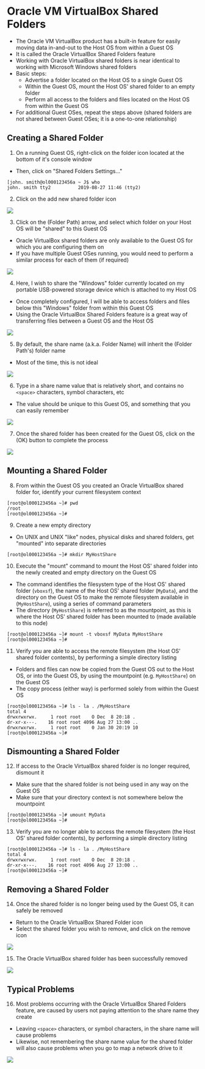 # Oracle VM VirtualBox Shared Folders

- The Oracle VM VirtualBox product has a built-in feature for easily moving data
  in-and-out to the Host OS from within a Guest OS
- It is called the Oracle VirtualBox Shared Folders feature
- Working with Oracle VirtualBox shared folders is near identical to working
  with Microsoft Windows shared folders
- Basic steps:
  - Advertise a folder located on the Host OS to a single Guest OS
  - Within the Guest OS, mount the Host OS' shared folder to an empty folder
  - Perform all access to the folders and files located on the Host OS from
    within the Guest OS
- For additional Guest OSes, repeat the steps above (shared folders are not
  shared between Guest OSes; it is a one-to-one relationship)

## Creating a Shared Folder

1. On a running Guest OS, right-click on the folder icon located at the bottom
   of it's console window

- Then, click on "Shared Folders Settings..."

```
[john. smith@ol000123456a ~ J$ who
john. smith tty2          2019-08-27 11:46 (tty2)
```

2. Click on the add new shared folder icon

![](../../res/5/5.img-2.webp)

3. Click on the (Folder Path) arrow, and select which folder on your Host OS
   will be "shared" to this Guest OS

- Oracle VirtualBox shared folders are only available to the Guest OS for which
  you are configuring them on
- If you have multiple Guest OSes running, you would need to perform a similar
  process for each of them (if required)

![](../../res/5/5.img-3.webp)

4. Here, I wish to share the "Windows" folder currently located on my portable
   USB-powered storage device which is attached to my Host OS

- Once completely configured, I will be able to access folders and files below
  this "Windows" folder from within this Guest OS
- Using the Oracle VirtualBox Shared Folders feature is a great way of
  transferring files between a Guest OS and the Host OS

![](../../res/5/5.img-4.webp)

5. By default, the share name (a.k.a. Folder Name) will inherit the (Folder
   Path's) folder name

- Most of the time, this is not ideal

![](../../res/5/5.img-5.webp)

6. Type in a share name value that is relatively short, and contains no
   `<space>` characters, symbol characters, etc

- The value should be unique to this Guest OS, and something that you can easily
  remember

![](../../res/5/5.img-6.webp)

7. Once the shared folder has been created for the Guest OS, click on the (OK)
   button to complete the process

![](../../res/5/5.img-7.webp)

## Mounting a Shared Folder

8. From within the Guest OS you created an Oracle VirtualBox shared folder for,
   identify your current filesystem context

```
[root@ol000123456a ~]# pwd
/root
[root@ol000123456a ~]#
```

9. Create a new empty directory

- On UNIX and UNIX "like" nodes, physical disks and shared folders, get
  "mounted" into separate directories

```
[root@ol000123456a ~]# mkdir MyHostShare
```

10. Execute the "mount" command to mount the Host OS' shared folder into the
    newly created and empty directory on the Guest OS

- The command identifies the filesystem type of the Host OS' shared folder
  (`vboxsf`), the name of the Host OS' shared folder (`MyData`), and the
  directory on the Guest OS to make the remote filesystem available in
  (`MyHostShare`), using a series of command parameters
- The directory (`MyHostShare`) is referred to as the mountpoint, as this is
  where the Host OS' shared folder has been mounted to (made available to this
  node)

```
[root@ol000123456a ~]# mount -t vboxsf MyData MyHostShare
[root@ol000123456a ~]#
```

11. Verify you are able to access the remote filesystem (the Host OS' shared
    folder contents), by performing a simple directory listing

- Folders and files can now be copied from the Guest OS out to the Host OS, or
  into the Guest OS, by using the mountpoint (e.g. `MyHostShare`) on the Guest
  OS
- The copy process (either way) is performed solely from within the Guest OS

```
[root@ol000123456a ~]# ls - la . /MyHostShare
total 4
drwxrwxrwx.     1 root root    O Dec  8 20:18 .
dr-xr-x---.    16 root root 4096 Aug 27 13:00 ..
drwxrwxrwx.     1 root root    0 Jan 30 20:19 10
[root@ol000123456a ~]#
```

## Dismounting a Shared Folder

12. If access to the Oracle VirtualBox shared folder is no longer required,
    dismount it

- Make sure that the shared folder is not being used in any way on the Guest OS
- Make sure that your directory context is not somewhere below the mountpoint

```
[root@ol000123456a ~]# umount MyData
[root@ol000123456a ~]#
```

13. Verify you are no longer able to access the remote filesystem (the Host OS'
    shared folder contents), by performing a simple directory listing

```
[root@ol000123456a ~]# ls - la . /MyHostShare
total 4
drwxrwxrwx.     1 root root    O Dec  8 20:18 .
dr-xr-x---.    16 root root 4096 Aug 27 13:00 ..
[root@ol000123456a ~]#
```

## Removing a Shared Folder

14. Once the shared folder is no longer being used by the Guest OS, it can
    safely be removed

- Return to the Oracle VirtualBox Shared Folder icon
- Select the shared folder you wish to remove, and click on the remove icon

![](../../res/5/5.img-14.webp)

15. The Oracle VirtualBox shared folder has been successfully removed

![](../../res/5/5.img-15.webp)

## Typical Problems

16. Most problems occurring with the Oracle VirtualBox Shared Folders feature,
    are caused by users not paying attention to the share name they create

- Leaving `<space>` characters, or symbol characters, in the share name will
  cause problems
- Likewise, not remembering the share name value for the shared folder will also
  cause problems when you go to map a network drive to it

![](../../res/5/5.img-16.webp)
